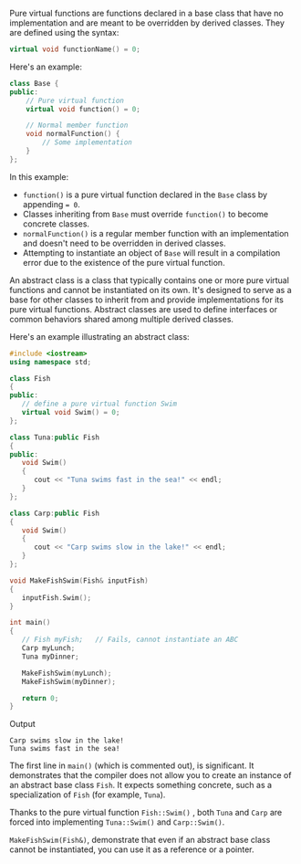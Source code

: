 [//]: # (### Abstract Base Classes and Pure Virtual Functions)

Pure virtual functions are functions declared in a base class that have no implementation and are meant to be overridden by derived classes. They are defined using the syntax:

```cpp
virtual void functionName() = 0;
```

Here's an example:

```cpp
class Base {
public:
    // Pure virtual function
    virtual void function() = 0;

    // Normal member function
    void normalFunction() {
        // Some implementation
    }
};
```

In this example:

- `function()` is a pure virtual function declared in the `Base` class by appending `= 0`.
- Classes inheriting from `Base` must override `function()` to become concrete classes.
- `normalFunction()` is a regular member function with an implementation and doesn't need to be overridden in derived classes.
- Attempting to instantiate an object of `Base` will result in a compilation error due to the existence of the pure virtual function.

An abstract class is a class that typically contains one or more pure virtual functions and cannot be instantiated on its own. It's designed to serve as a base for other classes to inherit from and provide implementations for its pure virtual functions. Abstract classes are used to define interfaces or common behaviors shared among multiple derived classes.

Here's an example illustrating an abstract class:

```cpp
#include <iostream>
using namespace std;

class Fish
{
public:
   // define a pure virtual function Swim
   virtual void Swim() = 0;
};

class Tuna:public Fish
{
public:
   void Swim()
   {
      cout << "Tuna swims fast in the sea!" << endl;
   }
};

class Carp:public Fish
{
   void Swim()
   {
      cout << "Carp swims slow in the lake!" << endl;
   }
};

void MakeFishSwim(Fish& inputFish)
{
   inputFish.Swim();
}

int main()
{
   // Fish myFish;   // Fails, cannot instantiate an ABC
   Carp myLunch;
   Tuna myDinner;

   MakeFishSwim(myLunch);
   MakeFishSwim(myDinner);

   return 0;
}

```

Output

```
Carp swims slow in the lake! 
Tuna swims fast in the sea!
```

The first line in `main()` (which is commented out), is significant. It demonstrates that the compiler does not allow you to create an instance of an abstract base class `Fish`. It expects something concrete, such as a specialization of `Fish` (for example, `Tuna`).

Thanks to the pure virtual function `Fish::Swim()` , both `Tuna` and `Carp` are forced into implementing `Tuna::Swim()` and `Carp::Swim()`.  

`MakeFishSwim(Fish&)`, demonstrate that even if an abstract base class cannot be instantiated, you can use it as a reference or a pointer.
